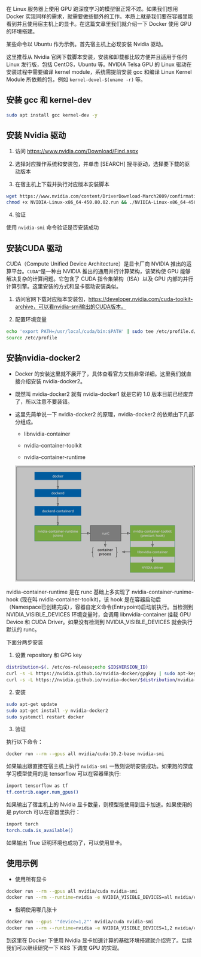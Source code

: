 在 Linux 服务器上使用 GPU 跑深度学习的模型很正常不过。如果我们想用 Docker 实现同样的需求，就需要做些额外的工作。本质上就是我们要在容器里能看到并且使用宿主机上的显卡。在这篇文章里我们就介绍一下 Docker 使用 GPU 的环境搭建。



某些命令以 Ubuntu 作为示例。首先宿主机上必现安装 Nvidia 驱动。

这里推荐从 Nvidia 官网下载脚本安装，安装和卸载都比较方便并且适用于任何 Linux 发行版，包括 CentOS，Ubuntu 等。NVIDIA Telsa GPU 的 Linux 驱动在安装过程中需要编译 kernel module，系统需提前安装 gcc 和编译 Linux Kernel Module 所依赖的包，例如 `kernel-devel-$(uname -r)` 等。

## 安装 gcc 和 kernel-dev

```sh
sudo apt install gcc kernel-dev -y
```

## 安装 Nvidia 驱动

1. 访问 https://www.nvidia.com/Download/Find.aspx
2. 选择对应操作系统和安装包，并单击 [SEARCH] 搜寻驱动，选择要下载的驱动版本

3. 在宿主机上下载并执行对应版本安装脚本

```sh
wget https://www.nvidia.com/content/DriverDownload-March2009/confirmation.php?url=/tesla/450.80.02/NVIDIA-Linux-x86_64-450.80.02.run&lang=us&type=Tesla
chmod +x NVIDIA-Linux-x86_64-450.80.02.run && ./NVIDIA-Linux-x86_64-450.80.02.run
```

4. 验证

使用 `nvidia-smi` 命令验证是否安装成功

## 安装CUDA 驱动

CUDA（Compute Unified Device Architecture）是显卡厂商 NVIDIA 推出的运算平台。`CUDA™`是一种由 NVIDIA 推出的通用并行计算架构，该架构使 GPU 能够解决复杂的计算问题。它包含了 CUDA 指令集架构（ISA）以及 GPU 内部的并行计算引擎。这里安装的方式和显卡驱动安装类似。

1. 访问官网下载对应版本安装包，https://developer.nvidia.com/cuda-toolkit-archive，可以看nvidia-smi输出的CUDA版本。

2. 配置环境变量

```sh
echo 'export PATH=/usr/local/cuda/bin:$PATH' | sudo tee /etc/profile.d/cuda.sh 
source /etc/profile
```

## 安装nvidia-docker2

- Docker 的安装这里就不展开了，具体查看官方文档非常详细。这里我们就直接介绍安装 nvidia-docker2。

- 既然叫 nvidia-docker2 就有 nvidia-docker1 就是它的 1.0 版本目前已经废弃了，所以注意不要装错。

- 这里先简单说一下 nvidia-docker2 的原理，nvidia-docker2 的依赖由下几部分组成。

  - libnvidia-container

  - nvidia-container-toolkit

  - nvidia-container-runtime

  ![image-20240317224632507](https://raw.githubusercontent.com/hangx969/upload-images-md/main/202403172248668.png)

nvidia-container-runtime 是在 runc 基础上多实现了 nvidia-container-runime-hook (现在叫 nvidia-container-toolkit)，该 hook 是在容器启动后（Namespace已创建完成），容器自定义命令(Entrypoint)启动前执行。当检测到 NVIDIA_VISIBLE_DEVICES 环境变量时，会调用 libnvidia-container 挂载 GPU Device 和 CUDA Driver。如果没有检测到 NVIDIA_VISIBLE_DEVICES 就会执行默认的 runc。

下面分两步安装

1. 设置 repository 和 GPG key

```sh
distribution=$(. /etc/os-release;echo $ID$VERSION_ID)
curl -s -L https://nvidia.github.io/nvidia-docker/gpgkey | sudo apt-key add -
curl -s -L https://nvidia.github.io/nvidia-docker/$distribution/nvidia-docker.list | sudo tee /etc/apt/sources.list.d/nvidia-docker.list
```

2. 安装

```sh
sudo apt-get update
sudo apt-get install -y nvidia-docker2
sudo systemctl restart docker
```

3. 验证

执行以下命令：

```sh
docker run --rm --gpus all nvidia/cuda:10.2-base nvidia-smi 
```

如果输出跟直接在宿主机上执行 `nvidia-smi` 一致则说明安装成功。如果跑的深度学习模型使用的是 tensorflow 可以在容器里执行:

```sh
import tensorflow as tf
tf.contrib.eager.num_gpus()
```

如果输出了宿主机上的 Nvidia 显卡数量，则模型能使用到显卡加速。如果使用的是 pytorch 可以在容器里执行：

```sh
import torch
torch.cuda.is_available()
```

如果输出 True 证明环境也成功了，可以使用显卡。

## 使用示例

- 使用所有显卡

```sh
docker run --rm --gpus all nvidia/cuda nvidia-smi 
docker run --rm --runtime=nvidia -e NVIDIA_VISIBLE_DEVICES=all nvidia/cuda nvidia-smi 
```

- 指明使用哪几张卡

```sh
docker run --gpus '"device=1,2"' nvidia/cuda nvidia-smi 
docker run --rm --runtime=nvidia -e NVIDIA_VISIBLE_DEVICES=1,2 nvidia/cuda nvidia-smi
```

到这里在 Docker 下使用 Nvidia 显卡加速计算的基础环境搭建就介绍完了。后续我们可以继续研究一下 K8S 下调度 GPU 的实现。